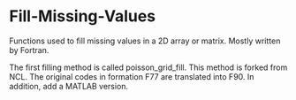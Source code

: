 # Fill-Missing-Values
Functions used to fill missing values in a 2D array or matrix. Mostly written by Fortran. 

The first filling method is called poisson_grid_fill.
This method is forked from NCL. The original codes in formation F77 are translated into F90. 
In addition, add a MATLAB version. 
